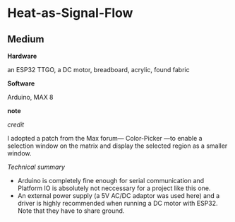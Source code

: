 # Heat-as-Signal-Flow

## Medium
**Hardware**

an ESP32 TTGO, a DC motor, breadboard, acrylic, found fabric

**Software**

Arduino, MAX 8

**note**

*credit*

I adopted a patch from the Max forum— Color-Picker —to enable a selection window on the matrix and display the selected region as a smaller window.

*Technical summary*

- Arduino is completely fine enough for serial communication and Platform IO is absolutely not neccessary for a project like this one.
- An external power supply (a 5V AC/DC adaptor was used here) and a driver is highly recommended when running a DC motor with ESP32. Note that they have to share ground.
